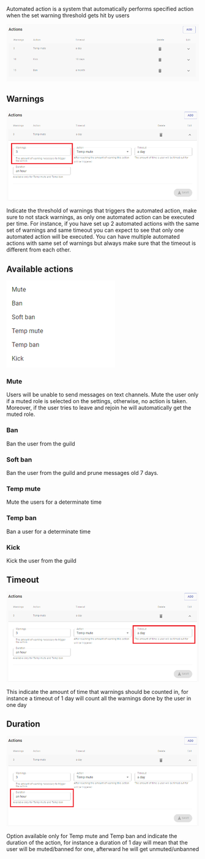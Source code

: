 Automated action is a system that automatically performs specified action when the set warning
threshold gets hit by users

![Protection](../assets/images/protection-automated-actions.png)

## Warnings

![Protection](../assets/images/protection-warnings.png)

Indicate the threshold of warnings that triggers the automated action, make sure to not stack
warnings, as only one automated action can be executed per time. For instance, if you
have set up 2 automated actions with the same set of warnings and same timeout you can expect
 to see that only one automated action will be executed. You can have multiple automated actions with same set of warnings but always
make sure that the timeout is different from each other.

## Available actions

![Protection](../assets/images/protection-actions.png)
   
### Mute
Users will be unable to send messages on text channels. Mute the user only
if a muted role is selected on the settings, otherwise, no action is taken.
 Moreover, if the user tries to leave and rejoin he will automatically get the muted role.

### Ban
Ban the user from the guild

### Soft ban
Ban the user from the guild and prune messages old 7 days.

### Temp mute
Mute the users for a determinate time

### Temp ban
Ban a user for a determinate time

### Kick
Kick the user from the guild

## Timeout

![Protection](../assets/images/protection-timeout.png)
   
This indicate the amount of time that warnings should be counted in, for instance a timeout
of 1 day will count all the warnings done by the user in one day

## Duration

![Protection](../assets/images/protection-duration.png)
  
Option available only for Temp mute and Temp ban and indicate the duration of the action,
for instance a duration of 1 day will mean that the user will be muted/banned for one,
afterward he will get unmuted/unbanned
